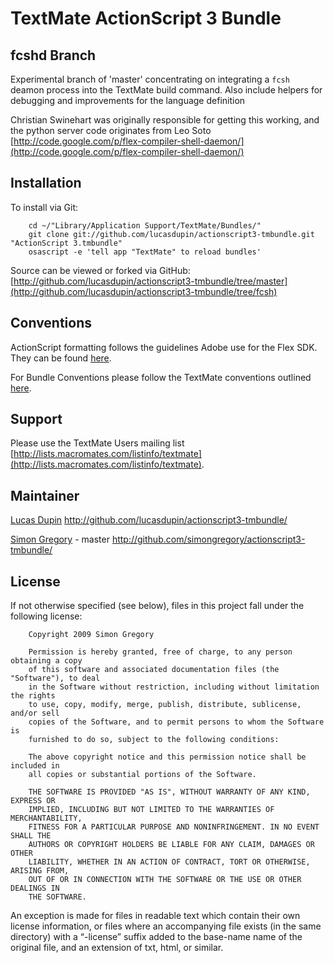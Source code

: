 
TextMate ActionScript 3 Bundle
==============================

fcshd Branch
------------

Experimental branch of 'master' concentrating on integrating a `fcsh` deamon process into the TextMate build command.
Also include helpers for debugging and improvements for the language definition

Christian Swinehart was originally responsible for getting this working, and the python server code originates from Leo Soto [http://code.google.com/p/flex-compiler-shell-daemon/](http://code.google.com/p/flex-compiler-shell-daemon/)

Installation
------------

To install via Git:

		cd ~/"Library/Application Support/TextMate/Bundles/"
		git clone git://github.com/lucasdupin/actionscript3-tmbundle.git "ActionScript 3.tmbundle"
		osascript -e 'tell app "TextMate" to reload bundles'

Source can be viewed or forked via GitHub: [http://github.com/lucasdupin/actionscript3-tmbundle/tree/master](http://github.com/lucasdupin/actionscript3-tmbundle/tree/fcsh)

Conventions
-----------

ActionScript formatting follows the guidelines Adobe use for the Flex SDK. They can be found [here](http://opensource.adobe.com/wiki/display/flexsdk/Coding+Conventions).

For Bundle Conventions please follow the TextMate conventions outlined [here](http://svn.textmate.org/trunk/Conventions.txt).

Support
-------

Please use the TextMate Users mailing list [http://lists.macromates.com/listinfo/textmate](http://lists.macromates.com/listinfo/textmate).

Maintainer
----------

[Lucas Dupin](http://lucasdup.in)
http://github.com/lucasdupin/actionscript3-tmbundle/

[Simon Gregory](http://blog.simonregory.com) - master http://github.com/simongregory/actionscript3-tmbundle/

License
-------

If not otherwise specified (see below), files in this project fall under the following license:

		Copyright 2009 Simon Gregory

		Permission is hereby granted, free of charge, to any person obtaining a copy
		of this software and associated documentation files (the "Software"), to deal
		in the Software without restriction, including without limitation the rights
		to use, copy, modify, merge, publish, distribute, sublicense, and/or sell
		copies of the Software, and to permit persons to whom the Software is
		furnished to do so, subject to the following conditions:

		The above copyright notice and this permission notice shall be included in
		all copies or substantial portions of the Software.

		THE SOFTWARE IS PROVIDED "AS IS", WITHOUT WARRANTY OF ANY KIND, EXPRESS OR
		IMPLIED, INCLUDING BUT NOT LIMITED TO THE WARRANTIES OF MERCHANTABILITY,
		FITNESS FOR A PARTICULAR PURPOSE AND NONINFRINGEMENT. IN NO EVENT SHALL THE
		AUTHORS OR COPYRIGHT HOLDERS BE LIABLE FOR ANY CLAIM, DAMAGES OR OTHER
		LIABILITY, WHETHER IN AN ACTION OF CONTRACT, TORT OR OTHERWISE, ARISING FROM,
		OUT OF OR IN CONNECTION WITH THE SOFTWARE OR THE USE OR OTHER DEALINGS IN
		THE SOFTWARE.

An exception is made for files in readable text which contain their own license information, or files where an accompanying file exists (in the same directory) with a “-license” suffix added to the base-name name of the original file, and an extension of txt, html, or similar.
